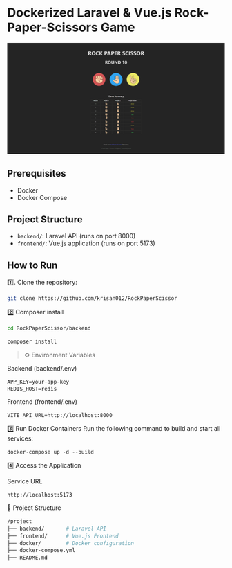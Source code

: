 # Dockerized Laravel & Vue.js Rock-Paper-Scissors Game
![Alt text](main_app.png)
## Prerequisites
- Docker
- Docker Compose

## Project Structure
- `backend/`: Laravel API (runs on port 8000)
- `frontend/`: Vue.js application (runs on port 5173)

## How to Run
1️⃣. Clone the repository:
   ```bash
   git clone https://github.com/krisan012/RockPaperScissor
   ```

2️⃣ Composer install
```bash
cd RockPaperScissor/backend
```
```bash
composer install
```

[//]: # (   ```)

[//]: # (   cp backend/.env.example backend/.env)

[//]: # (   cp frontend/.env.example frontend/.env)

[//]: # (   ```)

>⚙️ Environment Variables

Backend (backend/.env)

```env
APP_KEY=your-app-key
REDIS_HOST=redis
```

Frontend (frontend/.env)

```dotenv
VITE_API_URL=http://localhost:8000
```

3️⃣ Run Docker Containers
Run the following command to build and start all services:
```shell
docker-compose up -d --build
```

4️⃣ Access the Application

Service	URL
```
http://localhost:5173
```

📂 Project Structure
```bash
/project
├── backend/       # Laravel API
├── frontend/      # Vue.js Frontend
├── docker/        # Docker configuration
├── docker-compose.yml
├── README.md
```

